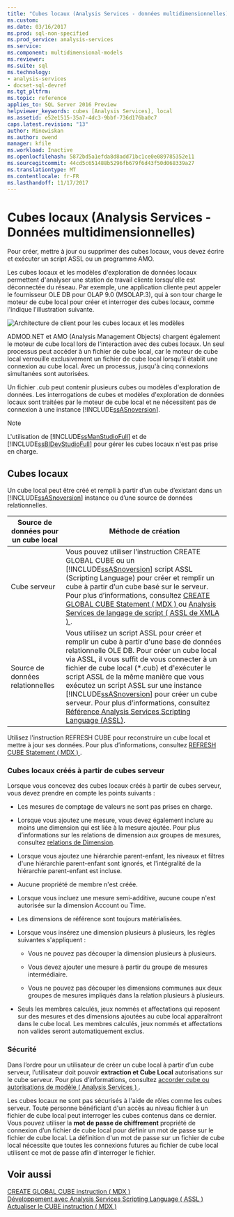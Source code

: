 ```yaml
---
title: "Cubes locaux (Analysis Services - données multidimensionnelles) | Documents Microsoft"
ms.custom: 
ms.date: 03/16/2017
ms.prod: sql-non-specified
ms.prod_service: analysis-services
ms.service: 
ms.component: multidimensional-models
ms.reviewer: 
ms.suite: sql
ms.technology:
- analysis-services
- docset-sql-devref
ms.tgt_pltfrm: 
ms.topic: reference
applies_to: SQL Server 2016 Preview
helpviewer_keywords: cubes [Analysis Services], local
ms.assetid: e52e1515-35a7-4dc3-9bbf-736d176ba0c7
caps.latest.revision: "13"
author: Minewiskan
ms.author: owend
manager: kfile
ms.workload: Inactive
ms.openlocfilehash: 5872bd5a1efda8d8add71bc1ce0e089785352e11
ms.sourcegitcommit: 44cd5c651488b5296fb679f6d43f50d068339a27
ms.translationtype: MT
ms.contentlocale: fr-FR
ms.lasthandoff: 11/17/2017
---
```

# <a name="local-cubes-analysis-services---multidimensional-data"></a>Cubes locaux (Analysis Services - Données multidimensionnelles)
  Pour créer, mettre à jour ou supprimer des cubes locaux, vous devez écrire et exécuter un script ASSL ou un programme AMO.  
  
 Les cubes locaux et les modèles d'exploration de données locaux permettent d'analyser une station de travail cliente lorsqu'elle est déconnectée du réseau. Par exemple, une application cliente peut appeler le fournisseur OLE DB pour OLAP 9.0 (MSOLAP.3), qui à son tour charge le moteur de cube local pour créer et interroger des cubes locaux, comme l'indique l'illustration suivante.  
  
 ![Architecture de client pour les cubes locaux et les modèles](../../../analysis-services/multidimensional-models/olap-physical/media/as-localcubearch9.gif "architecture du Client pour les cubes locaux et des modèles")  
  
 ADMOD.NET et AMO (Analysis Management Objects) chargent également le moteur de cube local lors de l'interaction avec des cubes locaux. Un seul processus peut accéder à un fichier de cube local, car le moteur de cube local verrouille exclusivement un fichier de cube local lorsqu'il établit une connexion au cube local. Avec un processus, jusqu'à cinq connexions simultanées sont autorisées.  
  
 Un fichier .cub peut contenir plusieurs cubes ou modèles d'exploration de données. Les interrogations de cubes et modèles d'exploration de données locaux sont traitées par le moteur de cube local et ne nécessitent pas de connexion à une instance [!INCLUDE[ssASnoversion](../../../includes/ssasnoversion-md.md)].  
  
> [!NOTE]  
>  L'utilisation de [!INCLUDE[ssManStudioFull](../../../includes/ssmanstudiofull-md.md)] et de [!INCLUDE[ssBIDevStudioFull](../../../includes/ssbidevstudiofull-md.md)] pour gérer les cubes locaux n'est pas prise en charge.  
  
## <a name="local-cubes"></a>Cubes locaux  
 Un cube local peut être créé et rempli à partir d’un cube d’existant dans un [!INCLUDE[ssASnoversion](../../../includes/ssasnoversion-md.md)] instance ou d’une source de données relationnelles.  
  
|Source de données pour un cube local|Méthode de création|  
|------------------------------------|---------------------|  
|Cube serveur|Vous pouvez utiliser l’instruction CREATE GLOBAL CUBE ou un [!INCLUDE[ssASnoversion](../../../includes/ssasnoversion-md.md)] script ASSL (Scripting Language) pour créer et remplir un cube à partir d’un cube basé sur le serveur. Pour plus d’informations, consultez [CREATE GLOBAL CUBE Statement &#40; MDX &#41; ](../../../mdx/mdx-data-definition-create-global-cube.md) ou [Analysis Services de langage de script &#40; ASSL de XMLA &#41; ](../../../analysis-services/scripting/analysis-services-scripting-language-assl-for-xmla.md).|  
|Source de données relationnelles|Vous utilisez un script ASSL pour créer et remplir un cube à partir d'une base de données relationnelle OLE DB. Pour créer un cube local via ASSL, il vous suffit de vous connecter à un fichier de cube local (*.cub) et d'exécuter le script ASSL de la même manière que vous exécutez un script ASSL sur une instance [!INCLUDE[ssASnoversion](../../../includes/ssasnoversion-md.md)] pour créer un cube serveur. Pour plus d’informations, consultez [Référence Analysis Services Scripting Language &#40;ASSL&#41;](../../../analysis-services/scripting/analysis-services-scripting-language-assl-for-xmla.md).|  
  
 Utilisez l'instruction REFRESH CUBE pour reconstruire un cube local et mettre à jour ses données. Pour plus d’informations, consultez [REFRESH CUBE Statement &#40; MDX &#41; ](../../../mdx/mdx-data-definition-refresh-cube.md).  
  
### <a name="local-cubes-created-from-server-based-cubes"></a>Cubes locaux créés à partir de cubes serveur  
 Lorsque vous concevez des cubes locaux créés à partir de cubes serveur, vous devez prendre en compte les points suivants :  
  
-   Les mesures de comptage de valeurs ne sont pas prises en charge.  
  
-   Lorsque vous ajoutez une mesure, vous devez également inclure au moins une dimension qui est liée à la mesure ajoutée. Pour plus d’informations sur les relations de dimension aux groupes de mesures, consultez [relations de Dimension](../../../analysis-services/multidimensional-models-olap-logical-cube-objects/dimension-relationships.md).  
  
-   Lorsque vous ajoutez une hiérarchie parent-enfant, les niveaux et filtres d'une hiérarchie parent-enfant sont ignorés, et l'intégralité de la hiérarchie parent-enfant est incluse.  
  
-   Aucune propriété de membre n'est créée.  
  
-   Lorsque vous incluez une mesure semi-additive, aucune coupe n'est autorisée sur la dimension Account ou Time.  
  
-   Les dimensions de référence sont toujours matérialisées.  
  
-   Lorsque vous insérez une dimension plusieurs à plusieurs, les règles suivantes s'appliquent :  
  
    -   Vous ne pouvez pas découper la dimension plusieurs à plusieurs.  
  
    -   Vous devez ajouter une mesure à partir du groupe de mesures intermédiaire.  
  
    -   Vous ne pouvez pas découper les dimensions communes aux deux groupes de mesures impliqués dans la relation plusieurs à plusieurs.  
  
-   Seuls les membres calculés, jeux nommés et affectations qui reposent sur des mesures et des dimensions ajoutées au cube local apparaîtront dans le cube local. Les membres calculés, jeux nommés et affectations non valides seront automatiquement exclus.  
  
### <a name="security"></a>Sécurité  
 Dans l’ordre pour un utilisateur de créer un cube local à partir d’un cube serveur, l’utilisateur doit pouvoir **extraction et Cube Local** autorisations sur le cube serveur. Pour plus d’informations, consultez [accorder cube ou autorisations de modèle &#40; Analysis Services &#41; ](../../../analysis-services/multidimensional-models/grant-cube-or-model-permissions-analysis-services.md).  
  
 Les cubes locaux ne sont pas sécurisés à l'aide de rôles comme les cubes serveur. Toute personne bénéficiant d'un accès au niveau fichier à un fichier de cube local peut interroger les cubes contenus dans ce dernier. Vous pouvez utiliser la **mot de passe de chiffrement** propriété de connexion d’un fichier de cube local pour définir un mot de passe sur le fichier de cube local. La définition d'un mot de passe sur un fichier de cube local nécessite que toutes les connexions futures au fichier de cube local utilisent ce mot de passe afin d'interroger le fichier.  
  
## <a name="see-also"></a>Voir aussi  
 [CREATE GLOBAL CUBE instruction &#40; MDX &#41;](../../../mdx/mdx-data-definition-create-global-cube.md)   
 [Développement avec Analysis Services Scripting Language &#40; ASSL &#41;](../../../analysis-services/multidimensional-models/scripting-language-assl/developing-with-analysis-services-scripting-language-assl.md)   
 [Actualiser le CUBE instruction &#40; MDX &#41;](../../../mdx/mdx-data-definition-refresh-cube.md)  
  
  
